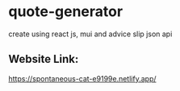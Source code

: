 # quote-generator
create using react js, mui and advice slip json api
## Website Link:
https://spontaneous-cat-e9199e.netlify.app/
